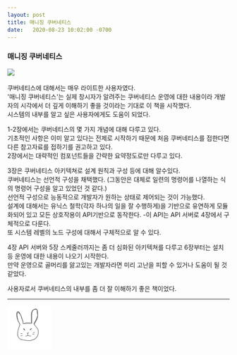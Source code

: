 ```yaml
---
layout: post
title: 매니징 쿠버네티스
date:   2020-08-23 10:02:00 -0700
---
```


### 매니징 쿠버네티스

<img src="https://user-images.githubusercontent.com/11007191/90981188-940fa900-e59a-11ea-99f5-22febc4026f1.jpeg" width="120">


쿠버네티스에 대해서는 매우 라이트한 사용자였다.     
'매니징 쿠버네티스'는 실제 창시자가 알려주는 쿠버네티스 운영에 대한 내용이라 개발자의 시각에서 더 깊게 이해하기 좋을 것이라는 기대로 이 책을 시작했다.    
시스템의 내부를 알고 싶은 사용자에게도 도움이 되었다.    


1-2장에서는 쿠버네티스의 몇 가지 개념에 대해 다루고 있다.     
기초적인 사항은 이미 알고 있다는 전제로 시작하기 때문에 처음 쿠버네티스를 접한다면 다른 참고자료를 접하기를 권고하고 있다.     
2장에서는 대략적인 컴포넌트들을 간략한 요약정도로만 다루고 있다.    


3장은 쿠버네티스 아키텍쳐로 설계 원칙과 구성 등에 대해 알수있다.     
쿠버네티스는 선언적 구성을 채택했다. (그동안은 대체로 일련의 명령어를 나열하는 식의 명령어 구성을 알고 있었던 것 같다.)     
선언적 구성으로 능동적으로 개발자가 원하는 상태로 제어되는 것이 가능했다.    
설계에 대해서는 유닉스 철학(각자 하나의 일을 잘 수행하게)을 기반으로 유연하게 모듈화되어 있고 모든 상호작용이 API기반으로 동작한다. -이 API는 API 서버로 4장에서 구체적으로 다룬다.    
또 시스템 레벨의 노드 구성에 대해서 구체적으로 알 수 있다.     


4장 API 서버와 5장 스케줄러까지는 좀 더 심화된 아키텍쳐를 다루고 6장부터는 설치 등 운영에 대한 내용이 나오기 시작한다.     
만약 운영으로 골머리를 앓고있는 개발자라면 미리 고난을 피할 수 있거나 도움이 될 것 같았다.    


사용자로서 쿠버네티스의 내부를 좀 더 잘 이해하기 좋은 책이었다.    


<hr>
<img src="/rabbit.jpg" width="100"/>

